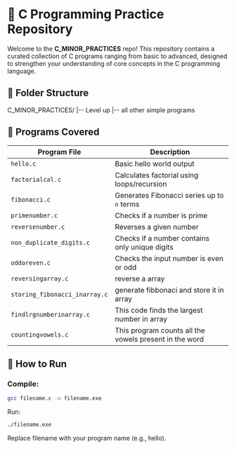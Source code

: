 # 🧠 C Programming Practice Repository

Welcome to the **C_MINOR_PRACTICES** repo! This repository contains a curated collection of C programs ranging from basic to advanced, designed to strengthen your understanding of core concepts in the C programming language.

## 📁 Folder Structure

C_MINOR_PRACTICES/
|-- Level up
|-- all other simple programs


## 🧩 Programs Covered

| Program File              | Description                                 |
|---------------------------|---------------------------------------------|
| `hello.c`                | Basic hello world output                    |
| `factorialcal.c`         | Calculates factorial using loops/recursion  |
| `fibonacci.c`            | Generates Fibonacci series up to `n` terms |
| `primenumber.c`          | Checks if a number is prime                 |
| `reversenumber.c`        | Reverses a given number                     |
| `non_duplicate_digits.c` | Checks if a number contains only unique digits |
| `oddoreven.c`            | Checks the input number is even or odd      |
| `reversingarray.c`       | reverse a array                             |
| `storing_fibonacci_inarray.c` | generate fibbonaci and store it in array |
|`findlrgnumberinarray.c`| This code finds the largest number in array|
|`countingvowels.c`| This program counts all the vowels present in the word|

## 🚀 How to Run

### Compile:
```bash
gcc filename.c -o filename.exe
```

Run:
```bash
./filename.exe
```
Replace filename with your program name (e.g., hello).